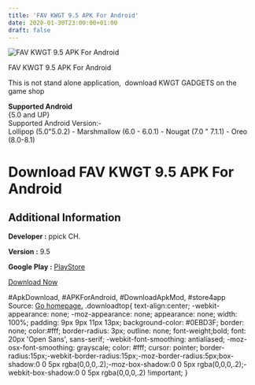 ```yaml
---
title: 'FAV KWGT 9.5 APK For Android'
date: 2020-01-30T23:00:00+01:00
draft: false
---
```


![FAV KWGT 9.5 APK For Android](https://i2.wp.com/apkhome.net/wp-content/uploads/2018/12/FAV-KWGT-9.5.png "FAV KWGT 9.5 APK For Android")

  

FAV KWGT 9.5 APK For Android

This is not stand alone application,  download KWGT GADGETS on the game shop

**Supported Android**  
{5.0 and UP}  
Supported Android Version:-  
Lollipop (5.0"5.0.2) - Marshmallow (6.0 - 6.0.1) - Nougat (7.0 " 7.1.1) - Oreo (8.0-8.1)

Download FAV KWGT 9.5 APK For Android
=====================================

Additional Information
----------------------

**Developer :** ppick CH.

**Version :** 9.5

**Google Play :** [PlayStore](https://play.google.com/store/apps/details?id=favkwgt.kustom.pack)

  

[Download Now](https://store4app.co/post/fav-kwgt-9-5-apk-for-android_1573671064)

  
#ApkDownload, #APKForAndroid, #DownloadApkMod, #store4app  
Source: [Go homepage.](https://store4app.co/post/fav-kwgt-9-5-apk-for-android_1573671064) .downloadtop{ text-align:center; -webkit-appearance: none; -moz-appearance: none; appearance: none; width: 100%; padding: 9px 9px 11px 13px; background-color: #0EBD3F; border: none; color:#fff; border-radius: 3px; outline: none; font-weight;bold; font: 20px 'Open Sans', sans-serif; -webkit-font-smoothing: antialiased; -moz-osx-font-smoothing: grayscale; color: #fff; cursor: pointer; border-radius:15px;-webkit-border-radius:15px;-moz-border-radius:5px;box-shadow:0 0 5px rgba(0,0,0,.2);-moz-box-shadow:0 0 5px rgba(0,0,0,.2);-webkit-box-shadow:0 0 5px rgba(0,0,0,.2) !important; }